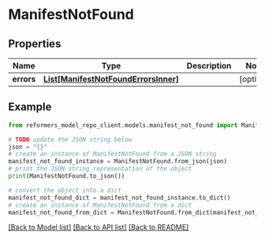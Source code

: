 # ManifestNotFound


## Properties

Name | Type | Description | Notes
------------ | ------------- | ------------- | -------------
**errors** | [**List[ManifestNotFoundErrorsInner]**](ManifestNotFoundErrorsInner.md) |  | [optional] 

## Example

```python
from reformers_model_repo_client.models.manifest_not_found import ManifestNotFound

# TODO update the JSON string below
json = "{}"
# create an instance of ManifestNotFound from a JSON string
manifest_not_found_instance = ManifestNotFound.from_json(json)
# print the JSON string representation of the object
print(ManifestNotFound.to_json())

# convert the object into a dict
manifest_not_found_dict = manifest_not_found_instance.to_dict()
# create an instance of ManifestNotFound from a dict
manifest_not_found_from_dict = ManifestNotFound.from_dict(manifest_not_found_dict)
```
[[Back to Model list]](../README.md#documentation-for-models) [[Back to API list]](../README.md#documentation-for-api-endpoints) [[Back to README]](../README.md)


